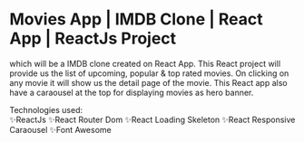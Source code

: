 # Movies App | IMDB Clone | React App | ReactJs Project 
which will be a IMDB clone created on React App.
This React project will provide us the list of upcoming, popular & top rated movies. On clicking on any movie it will show us the detail page of the movie.
This React app also have a caraousel at the top for displaying movies as hero banner.

Technologies used:  
  ✨ReactJs
  ✨React Router Dom
  ✨React Loading Skeleton 
  ✨React Responsive Caraousel
  ✨Font Awesome

